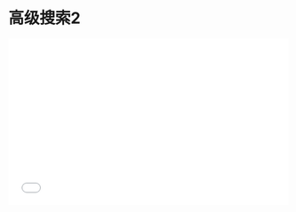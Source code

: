 # 高级搜索2

<iframe width="100%" height="300" src="//jsrun.net/aSpKp/embedded/all/light/" allowfullscreen="allowfullscreen" frameborder="0"></iframe>